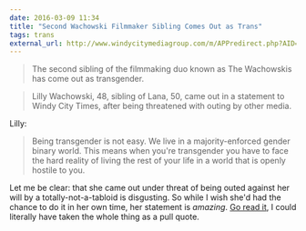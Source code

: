 ```yaml
---
date: 2016-03-09 11:34
title: "Second Wachowski Filmmaker Sibling Comes Out as Trans"
tags: trans
external_url: http://www.windycitymediagroup.com/m/APPredirect.php?AID=54509
---
```


>The second sibling of the filmmaking duo known as The Wachowskis has come out as transgender.

>Lilly Wachowski, 48, sibling of Lana, 50, came out in a statement to Windy City Times, after being threatened with outing by other media.

Lilly:

>Being transgender is not easy. We live in a majority-enforced gender binary world. This means when you're transgender you have to face the hard reality of living the rest of your life in a world that is openly hostile to you. 

Let me be clear: that she came out under threat of being outed against her will by a totally-not-a-tabloid is disgusting. So while I wish she'd had the chance to do it in her own time, her statement is *amazing*. [Go read it](http://www.windycitymediagroup.com/m/APPredirect.php?AID=54509), I could literally have taken the whole thing as a pull quote.
